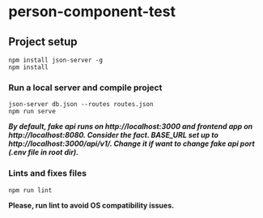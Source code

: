 # person-component-test

## Project setup
```
npm install json-server -g
npm install
```

### Run a local server and compile project
```
json-server db.json --routes routes.json
npm run serve
```
***By default, fake api runs on http://localhost:3000 and frontend app on http://localhost:8080.
Consider the fact. BASE_URL set up to http://localhost:3000/api/v1/. Change it if want to
change fake api port (.env file in root dir).***

### Lints and fixes files
```
npm run lint
```
**Please, run lint to avoid OS compatibility issues.**
